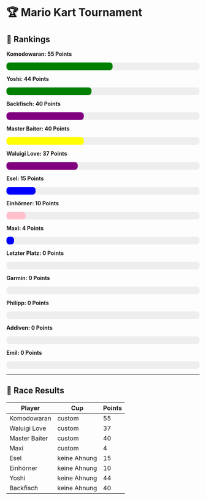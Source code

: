 # 🏆 Mario Kart Tournament

## 🥇 Rankings


**Komodowaran: 55 Points**
<div style="background-color: #eee; border-radius: 8px; width: 100%; height: 20px;">
  <div style="width: 55.0%; background-color: green; height: 100%; border-radius: 8px;"></div>
</div>

**Yoshi: 44 Points**
<div style="background-color: #eee; border-radius: 8px; width: 100%; height: 20px;">
  <div style="width: 44.0%; background-color: green; height: 100%; border-radius: 8px;"></div>
</div>

**Backfisch: 40 Points**
<div style="background-color: #eee; border-radius: 8px; width: 100%; height: 20px;">
  <div style="width: 40.0%; background-color: purple; height: 100%; border-radius: 8px;"></div>
</div>

**Master Baiter: 40 Points**
<div style="background-color: #eee; border-radius: 8px; width: 100%; height: 20px;">
  <div style="width: 40.0%; background-color: yellow; height: 100%; border-radius: 8px;"></div>
</div>

**Waluigi Love: 37 Points**
<div style="background-color: #eee; border-radius: 8px; width: 100%; height: 20px;">
  <div style="width: 37.0%; background-color: purple; height: 100%; border-radius: 8px;"></div>
</div>

**Esel: 15 Points**
<div style="background-color: #eee; border-radius: 8px; width: 100%; height: 20px;">
  <div style="width: 15.0%; background-color: blue; height: 100%; border-radius: 8px;"></div>
</div>

**Einhörner: 10 Points**
<div style="background-color: #eee; border-radius: 8px; width: 100%; height: 20px;">
  <div style="width: 10.0%; background-color: pink; height: 100%; border-radius: 8px;"></div>
</div>

**Maxi: 4 Points**
<div style="background-color: #eee; border-radius: 8px; width: 100%; height: 20px;">
  <div style="width: 4.0%; background-color: blue; height: 100%; border-radius: 8px;"></div>
</div>

**Letzter Platz: 0 Points**
<div style="background-color: #eee; border-radius: 8px; width: 100%; height: 20px;">
  <div style="width: 0.0%; background-color: rosa; height: 100%; border-radius: 8px;"></div>
</div>

**Garmin: 0 Points**
<div style="background-color: #eee; border-radius: 8px; width: 100%; height: 20px;">
  <div style="width: 0.0%; background-color: green; height: 100%; border-radius: 8px;"></div>
</div>

**Philipp: 0 Points**
<div style="background-color: #eee; border-radius: 8px; width: 100%; height: 20px;">
  <div style="width: 0.0%; background-color: green; height: 100%; border-radius: 8px;"></div>
</div>

**Addiven: 0 Points**
<div style="background-color: #eee; border-radius: 8px; width: 100%; height: 20px;">
  <div style="width: 0.0%; background-color: grey; height: 100%; border-radius: 8px;"></div>
</div>

**Emil: 0 Points**
<div style="background-color: #eee; border-radius: 8px; width: 100%; height: 20px;">
  <div style="width: 0.0%; background-color: coral; height: 100%; border-radius: 8px;"></div>
</div>

---

## 🏁 Race Results

| Player | Cup | Points |
|--------|-----|--------|
| Komodowaran | custom | 55 |
| Waluigi Love | custom | 37 |
| Master Baiter | custom | 40 |
| Maxi | custom | 4 |
| Esel | keine Ahnung | 15 |
| Einhörner | keine Ahnung | 10 |
| Yoshi | keine Ahnung | 44 |
| Backfisch | keine Ahnung | 40 |
